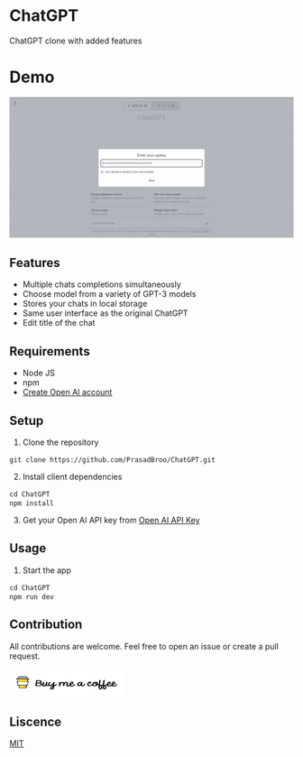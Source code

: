 # ChatGPT

ChatGPT clone with added features

# Demo

<img src="demo/demo.gif" width="700px" alt="demo gif"/>

## Features

- Multiple chats completions simultaneously
- Choose model from a variety of GPT-3 models
- Stores your chats in local storage
- Same user interface as the original ChatGPT
- Edit title of the chat

## Requirements

- Node JS
- npm
- [Create Open AI account](https://beta.openai.com/signup/)

## Setup

1. Clone the repository

```
git clone https://github.com/PrasadBroo/ChatGPT.git
```

2. Install client dependencies

```
cd ChatGPT
npm install
```

3. Get your Open AI API key from [Open AI API Key](https://platform.openai.com/account/api-keys)

## Usage

1. Start the app

```
cd ChatGPT
npm run dev
```

## Contribution

All contributions are welcome. Feel free to open an issue or create a pull request.

<a href="https://www.buymeacoffee.com/prasadbro" target="_blank"><img src="./demo/bmac.png" alt="Buy Me A Coffee" style="height: 50px !important;width: 200px !important;" ></a>

## Liscence

[MIT](https://github.com/PrasadBroo/ChatGPT/blob/main/LICENSE)
